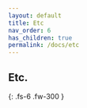 ```yaml
---
layout: default
title: Etc
nav_order: 6
has_children: true
permalink: /docs/etc
---
```


## Etc.
{: .fs-6 .fw-300 }



